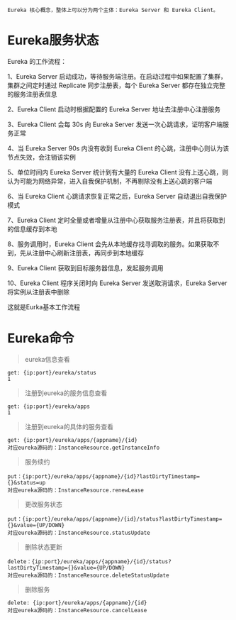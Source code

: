 ```
Eureka 核心概念，整体上可以分为两个主体：Eureka Server 和 Eureka Client。
```

# Eureka服务状态

 Eureka 的工作流程：

1、Eureka Server 启动成功，等待服务端注册。在启动过程中如果配置了集群，集群之间定时通过 Replicate 同步注册表，每个 Eureka Server 都存在独立完整的服务注册表信息

2、Eureka Client 启动时根据配置的 Eureka Server 地址去注册中心注册服务

3、Eureka Client 会每 30s 向 Eureka Server 发送一次心跳请求，证明客户端服务正常

4、当 Eureka Server 90s 内没有收到 Eureka Client 的心跳，注册中心则认为该节点失效，会注销该实例

5、单位时间内 Eureka Server 统计到有大量的 Eureka Client 没有上送心跳，则认为可能为网络异常，进入自我保护机制，不再剔除没有上送心跳的客户端

6、当 Eureka Client 心跳请求恢复正常之后，Eureka Server 自动退出自我保护模式

7、Eureka Client 定时全量或者增量从注册中心获取服务注册表，并且将获取到的信息缓存到本地

8、服务调用时，Eureka Client 会先从本地缓存找寻调取的服务。如果获取不到，先从注册中心刷新注册表，再同步到本地缓存

9、Eureka Client 获取到目标服务器信息，发起服务调用

10、Eureka Client 程序关闭时向 Eureka Server 发送取消请求，Eureka Server 将实例从注册表中删除

这就是Eurka基本工作流程



# Eureka命令

> eureka信息查看

```
get: {ip:port}/eureka/status
1
```

> 注册到eureka的服务信息查看

```
get: {ip:port}/eureka/apps
1
```

> 注册到eureka的具体的服务查看

```
get: {ip:port}/eureka/apps/{appname}/{id}
对应eureka源码的：InstanceResource.getInstanceInfo
```

> 服务续约

```
put：{ip:port}/eureka/apps/{appname}/{id}?lastDirtyTimestamp={}&status=up
对应eureka源码的：InstanceResource.renewLease
```

> 更改服务状态

```
put：{ip:port}/eureka/apps/{appname}/{id}/status?lastDirtyTimestamp={}&value={UP/DOWN}
对应eureka源码的：InstanceResource.statusUpdate
```

> 删除状态更新

```
delete：{ip:port}/eureka/apps/{appname}/{id}/status?lastDirtyTimestamp={}&value={UP/DOWN}
对应eureka源码的：InstanceResource.deleteStatusUpdate
```

> 删除服务

```
delete: {ip:port}/eureka/apps/{appname}/{id}
对应eureka源码的：InstanceResource.cancelLease
```